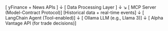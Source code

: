 [ yFinance + News APIs ] 
        ↓
[ Data Processing Layer ]
        ↓                 ↘
[ MCP Server (Model-Contract Protocol)]     [Historical data + real-time events]
        ↓
[ LangChain Agent (Tool-enabled)]
        ↓
[ Ollama LLM (e.g., Llama 3)] 
        ↓
[ Alpha Vantage API (for trade decisions)]
